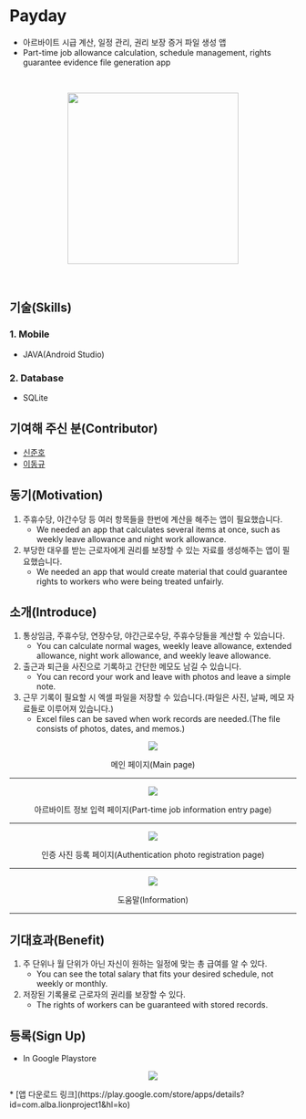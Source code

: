 # Payday
* 아르바이트 시급 계산, 일정 관리, 권리 보장 증거 파일 생성 앱
* Part-time job allowance calculation, schedule management, rights guarantee evidence file generation app

<br>

<p align="center">
<img src="https://user-images.githubusercontent.com/73435545/104396424-fee37000-558d-11eb-8030-a7a1a1103037.PNG" width="300px" height="300px"/>
</p>

<br>

## 기술(Skills)
### 1. Mobile
* JAVA(Android Studio)

### 2. Database
* SQLite

## 기여해 주신 분(Contributor)
* [신준호](https://github.com/shinjuno123)
* [이동규](https://github.com/DongGyu1996)

## 동기(Motivation)
1. 주휴수당, 야간수당 등 여러 항목들을 한번에 계산을 해주는 앱이 필요했습니다.
    * We needed an app that calculates several items at once, such as weekly leave allowance and night work allowance.
2. 부당한 대우를 받는 근로자에게 권리를 보장할 수 있는 자료를 생성해주는 앱이 필요했습니다.
    * We needed an app that would create material that could guarantee rights to workers who were being treated unfairly.

## 소개(Introduce)
1. 통상임금, 주휴수당, 연장수당, 야간근로수당, 주휴수당들을 계산할 수 있습니다.
    * You can calculate normal wages, weekly leave allowance, extended allowance, night work allowance, and weekly leave allowance.
2. 출근과 퇴근을 사진으로 기록하고 간단한 메모도 남길 수 있습니다.
    * You can record your work and leave with photos and leave a simple note.
3. 근무 기록이 필요할 시 엑셀 파일을 저장할 수 있습니다.(파일은 사진, 날짜, 메모 자료들로 이루어져 있습니다.)
    * Excel files can be saved when work records are needed.(The file consists of photos, dates, and memos.)


<p align="center">
<img src="https://user-images.githubusercontent.com/73435545/105659835-10713400-5f0d-11eb-970e-e047fb852ec4.PNG">
</p>
<p align="center">메인 페이지(Main page)</p>

- - -

<p align="center">
<img src="https://user-images.githubusercontent.com/73435545/105659866-20891380-5f0d-11eb-8ba2-ae1c2416601d.PNG">
</p>
<p align="center">아르바이트 정보 입력 페이지(Part-time job information entry page)</p>

- - -

<p align="center">
<img src="https://user-images.githubusercontent.com/73435545/105660365-2d5a3700-5f0e-11eb-9f34-f73fd03898ff.PNG">
</p>
<p align="center">인증 사진 등록 페이지(Authentication photo registration page)</p>

- - -

<p align="center">
<img src="https://user-images.githubusercontent.com/73435545/105660484-78744a00-5f0e-11eb-9efc-b5fd92c14be7.PNG">
</p>
<p align="center">도움말(Information)</p>

- - -

## 기대효과(Benefit)
1. 주 단위나 월 단위가 아닌 자신이 원하는 일정에 맞는 총 급여를 알 수 있다.
    * You can see the total salary that fits your desired schedule, not weekly or monthly.
2. 저장된 기록물로 근로자의 권리를 보장할 수 있다.
    * The rights of workers can be guaranteed with stored records.

## 등록(Sign Up)
* In Google Playstore
<p align="center">
<img src="https://user-images.githubusercontent.com/73435545/105662791-f2f39880-5f13-11eb-92ba-f729d943cfca.PNG">
</p>
* [앱 다운로드 링크](https://play.google.com/store/apps/details?id=com.alba.lionproject1&hl=ko)
